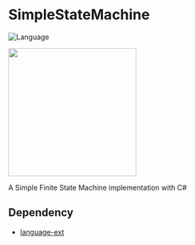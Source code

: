 # SimpleStateMachine

![Language](https://img.shields.io/badge/Language-C%23-blue)

<img src="https://upload.wikimedia.org/wikipedia/commons/9/9d/DFAexample.svg"
width="256">

A Simple Finite State Machine implementation with C#

## Dependency

- [language-ext](https://github.com/louthy/language-ext)
